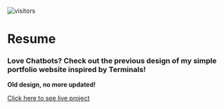 ![visitors](https://visitor-badge.glitch.me/badge?page_id=Soham-coder-resume-master)

# Resume

### Love Chatbots? Check out the previous design of my simple portfolio website inspired by Terminals! 



**Old design, no more updated!**

[Click here to see live project](https://soham-coder.github.io/resume-master/)
